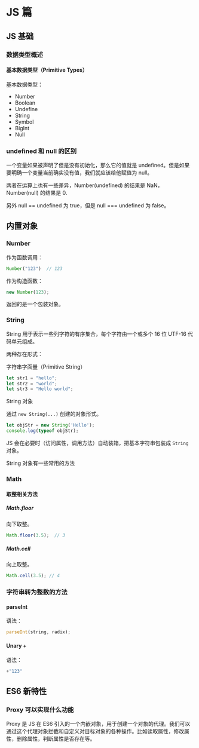 # JS 篇

## JS 基础

### 数据类型概述

#### 基本数据类型（Primitive Types）

基本数据类型：

* Number
* Boolean
* Undefine
* String
* Symbol
* BigInt
* Null

### undefined 和 null 的区别

一个变量如果被声明了但是没有初始化，那么它的值就是 undefined。但是如果要明确一个变量当前确实没有值，我们就应该给他赋值为 null。

两者在运算上也有一些差异，Number(undefined) 的结果是 NaN，Number(null) 的结果是 0.

另外 null == undefined 为 true，但是 null === undefined 为 false。

## 内置对象

### Number

作为函数调用：

```js
Number("123")  // 123
```

作为构造函数：

```js
new Number(123);
```

返回的是一个包装对象。

### String

String 用于表示一些列字符的有序集合，每个字符由一个或多个 16 位 UTF-16 代码单元组成。

两种存在形式：

字符串字面量（Primitive String）

```js
let str1 = "hello";
let str2 = "world";
let str3 = "Hello world";
```

String 对象

通过 `new String(...)` 创建的对象形式。

```js
let objStr = new String('Hello');
console.log(typeof objStr);
```

JS 会在必要时（访问属性，调用方法）自动装箱，把基本字符串包装成 `String` 对象。

String 对象有一些常用的方法

### Math

#### 取整相关方法

##### Math.floor

向下取整。

```js
Math.floor(3.5);  // 3
```

##### Math.cell

向上取整。

```js
Math.cell(3.5); // 4
```

### 字符串转为整数的方法

#### parseInt

语法：

```ts
parseInt(string, radix);
```

#### Unary +

语法：

```ts
+"123"
```

## ES6 新特性

### Proxy 可以实现什么功能

Proxy 是 JS 在 ES6 引入的一个内嵌对象，用于创建一个对象的代理。我们可以通过这个代理对象拦截和自定义对目标对象的各种操作。比如读取属性，修改属性，删除属性，判断属性是否存在等。
